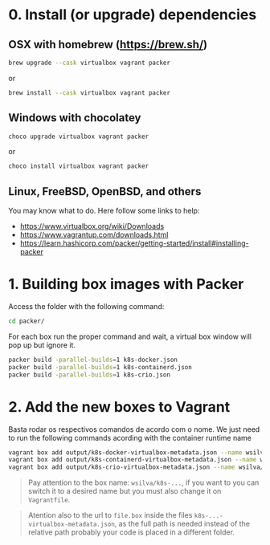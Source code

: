 # 0. Install (or upgrade) dependencies

## OSX with homebrew (https://brew.sh/)

~~~bash
brew upgrade --cask virtualbox vagrant packer
~~~

or

~~~bash
brew install --cask virtualbox vagrant packer
~~~

## Windows with chocolatey

~~~bash
choco upgrade virtualbox vagrant packer
~~~

or

~~~bash
choco install virtualbox vagrant packer
~~~

## Linux, FreeBSD, OpenBSD, and others

You may know what to do. Here follow some links to help:

- https://www.virtualbox.org/wiki/Downloads
- https://www.vagrantup.com/downloads.html
- https://learn.hashicorp.com/packer/getting-started/install#installing-packer

# 1. Building box images with Packer

Access the folder with the following command:

~~~bash
cd packer/
~~~

For each box run the proper command and wait, a virtual box window will pop up but ignore it.

~~~bash
packer build -parallel-builds=1 k8s-docker.json
packer build -parallel-builds=1 k8s-containerd.json
packer build -parallel-builds=1 k8s-crio.json
~~~

# 2. Add the new boxes to Vagrant

Basta rodar os respectivos comandos de acordo com o nome.
We just need to run the following commands acording with the container runtime name

~~~bash
vagrant box add output/k8s-docker-virtualbox-metadata.json --name wsilva/k8s-docker-virtualbox --provider virtualbox --force
vagrant box add output/k8s-containerd-virtualbox-metadata.json --name wsilva/k8s-containerd-virtualbox --provider virtualbox --force
vagrant box add output/k8s-crio-virtualbox-metadata.json --name wsilva/k8s-crio-virtualbox --provider virtualbox --force
~~~

>Pay attention to the box name: `wsilva/k8s-...`, if you want to you can switch it to a desired name but you must also change it on `Vagrantfile`.

>Atention also to the url to `file.box` inside the files `k8s-...-virtualbox-metadata.json`, as the full path is needed instead of the relative path probably your code is placed in a different folder.
